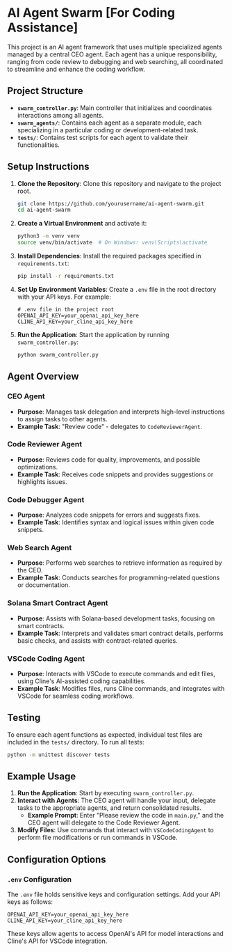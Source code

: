 
# AI Agent Swarm [For Coding Assistance]

This project is an AI agent framework that uses multiple specialized agents managed by a central CEO agent. Each agent has a unique responsibility, ranging from code review to debugging and web searching, all coordinated to streamline and enhance the coding workflow.

## Project Structure

- **`swarm_controller.py`**: Main controller that initializes and coordinates interactions among all agents.
- **`swarm_agents/`**: Contains each agent as a separate module, each specializing in a particular coding or development-related task.
- **`tests/`**: Contains test scripts for each agent to validate their functionalities.

## Setup Instructions

1. **Clone the Repository**: Clone this repository and navigate to the project root.
   ```bash
   git clone https://github.com/yourusername/ai-agent-swarm.git
   cd ai-agent-swarm
   ```

2. **Create a Virtual Environment** and activate it:
   ```bash
   python3 -m venv venv
   source venv/bin/activate  # On Windows: venv\Scripts\activate
   ```

3. **Install Dependencies**: Install the required packages specified in `requirements.txt`:
   ```bash
   pip install -r requirements.txt
   ```

4. **Set Up Environment Variables**: Create a `.env` file in the root directory with your API keys. For example:
   ```plaintext
   # .env file in the project root
   OPENAI_API_KEY=your_openai_api_key_here
   CLINE_API_KEY=your_cline_api_key_here
   ```

5. **Run the Application**: Start the application by running `swarm_controller.py`:
   ```bash
   python swarm_controller.py
   ```

## Agent Overview

### CEO Agent
- **Purpose**: Manages task delegation and interprets high-level instructions to assign tasks to other agents.
- **Example Task**: "Review code" - delegates to `CodeReviewerAgent`.

### Code Reviewer Agent
- **Purpose**: Reviews code for quality, improvements, and possible optimizations.
- **Example Task**: Receives code snippets and provides suggestions or highlights issues.

### Code Debugger Agent
- **Purpose**: Analyzes code snippets for errors and suggests fixes.
- **Example Task**: Identifies syntax and logical issues within given code snippets.

### Web Search Agent
- **Purpose**: Performs web searches to retrieve information as required by the CEO.
- **Example Task**: Conducts searches for programming-related questions or documentation.

### Solana Smart Contract Agent
- **Purpose**: Assists with Solana-based development tasks, focusing on smart contracts.
- **Example Task**: Interprets and validates smart contract details, performs basic checks, and assists with contract-related queries.

### VSCode Coding Agent
- **Purpose**: Interacts with VSCode to execute commands and edit files, using Cline's AI-assisted coding capabilities.
- **Example Task**: Modifies files, runs Cline commands, and integrates with VSCode for seamless coding workflows.

## Testing

To ensure each agent functions as expected, individual test files are included in the `tests/` directory. To run all tests:

```bash
python -m unittest discover tests
```

## Example Usage

1. **Run the Application**: Start by executing `swarm_controller.py`.
2. **Interact with Agents**: The CEO agent will handle your input, delegate tasks to the appropriate agents, and return consolidated results.
   - **Example Prompt**: Enter "Please review the code in `main.py`," and the CEO agent will delegate to the Code Reviewer Agent.
3. **Modify Files**: Use commands that interact with `VSCodeCodingAgent` to perform file modifications or run commands in VSCode.

## Configuration Options

### `.env` Configuration
The `.env` file holds sensitive keys and configuration settings. Add your API keys as follows:

```plaintext
OPENAI_API_KEY=your_openai_api_key_here
CLINE_API_KEY=your_cline_api_key_here
```

These keys allow agents to access OpenAI's API for model interactions and Cline's API for VSCode integration.
